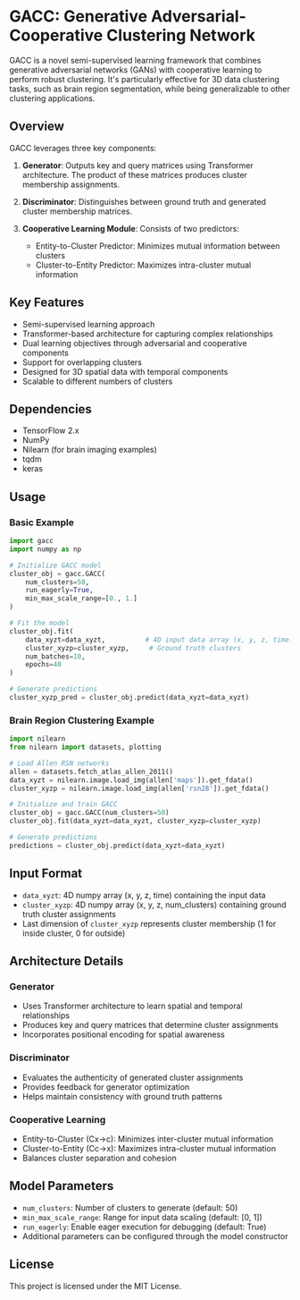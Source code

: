 # GACC: Generative Adversarial-Cooperative Clustering Network

GACC is a novel semi-supervised learning framework that combines generative adversarial networks (GANs) with cooperative learning to perform robust clustering. It's particularly effective for 3D data clustering tasks, such as brain region segmentation, while being generalizable to other clustering applications.

## Overview

GACC leverages three key components:

1. **Generator**: Outputs key and query matrices using Transformer architecture. The product of these matrices produces cluster membership assignments.

2. **Discriminator**: Distinguishes between ground truth and generated cluster membership matrices.

3. **Cooperative Learning Module**: Consists of two predictors:
   - Entity-to-Cluster Predictor: Minimizes mutual information between clusters
   - Cluster-to-Entity Predictor: Maximizes intra-cluster mutual information

## Key Features

- Semi-supervised learning approach
- Transformer-based architecture for capturing complex relationships
- Dual learning objectives through adversarial and cooperative components
- Support for overlapping clusters
- Designed for 3D spatial data with temporal components
- Scalable to different numbers of clusters

## Dependencies

- TensorFlow 2.x
- NumPy
- Nilearn (for brain imaging examples)
- tqdm
- keras

## Usage

### Basic Example

```python
import gacc
import numpy as np

# Initialize GACC model
cluster_obj = gacc.GACC(
    num_clusters=50,
    run_eagerly=True,
    min_max_scale_range=[0., 1.]
)

# Fit the model
cluster_obj.fit(
    data_xyzt=data_xyzt,          # 4D input data array (x, y, z, time)
    cluster_xyzp=cluster_xyzp,     # Ground truth clusters
    num_batches=10,
    epochs=40
)

# Generate predictions
cluster_xyzp_pred = cluster_obj.predict(data_xyzt=data_xyzt)
```

### Brain Region Clustering Example

```python
import nilearn
from nilearn import datasets, plotting

# Load Allen RSN networks
allen = datasets.fetch_atlas_allen_2011()
data_xyzt = nilearn.image.load_img(allen['maps']).get_fdata()
cluster_xyzp = nilearn.image.load_img(allen['rsn28']).get_fdata()

# Initialize and train GACC
cluster_obj = gacc.GACC(num_clusters=50)
cluster_obj.fit(data_xyzt=data_xyzt, cluster_xyzp=cluster_xyzp)

# Generate predictions
predictions = cluster_obj.predict(data_xyzt=data_xyzt)
```

## Input Format

- `data_xyzt`: 4D numpy array (x, y, z, time) containing the input data
- `cluster_xyzp`: 4D numpy array (x, y, z, num_clusters) containing ground truth cluster assignments
- Last dimension of `cluster_xyzp` represents cluster membership (1 for inside cluster, 0 for outside)

## Architecture Details

### Generator
- Uses Transformer architecture to learn spatial and temporal relationships
- Produces key and query matrices that determine cluster assignments
- Incorporates positional encoding for spatial awareness

### Discriminator
- Evaluates the authenticity of generated cluster assignments
- Provides feedback for generator optimization
- Helps maintain consistency with ground truth patterns

### Cooperative Learning
- Entity-to-Cluster (Cx→c): Minimizes inter-cluster mutual information
- Cluster-to-Entity (Cc→x): Maximizes intra-cluster mutual information
- Balances cluster separation and cohesion

## Model Parameters

- `num_clusters`: Number of clusters to generate (default: 50)
- `min_max_scale_range`: Range for input data scaling (default: [0, 1])
- `run_eagerly`: Enable eager execution for debugging (default: True)
- Additional parameters can be configured through the model constructor

## License

This project is licensed under the MIT License.